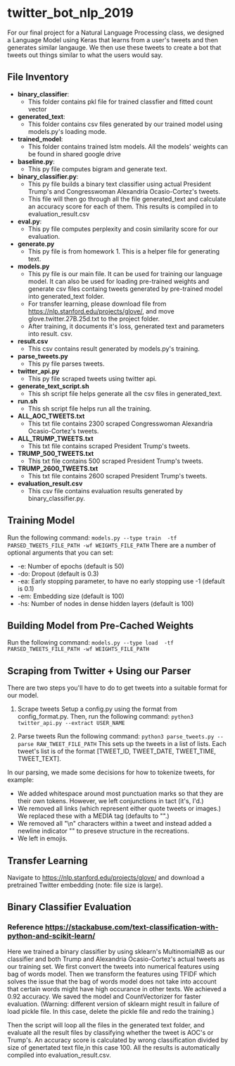# twitter_bot_nlp_2019

For our final project for a Natural Language Processing class, we designed a Language Model using Keras that learns from a user's tweets and then generates similar langauge. We then use these tweets to create a bot that tweets out things similar to what the users would say. 


## File Inventory
- **binary_classifier**:
  - This folder contains pkl file for trained classfier and fitted count vector
- **generated_text**:
  - This folder contains csv files generated by our trained model using models.py's loading mode. 
- **trained_model**:
  - This folder contains trained lstm models. All the models' weights can be found in shared google drive
- **baseline.py**:
  - This py file computes bigram and generate text.
- **binary_classifier.py**:
  - This py file builds a binary text classifier using actual President Trump's and Congresswoman Alexandria Ocasio-Cortez's tweets.
  - This file will then go through all the file generated_text and calculate an accuracy score for each of them. This results is compiled in to evaluation_result.csv
- **eval.py**:
  - This py file computes perplexity and cosin similarity score for our evaluation. 
- **generate.py**
  - This py file is from homework 1. This is a helper file for generating text.
- **models.py**
  - This py file is our main file. It can be used for training our language model. It can also be used for loading pre-trained weights and generate csv files containg tweets generated by pre-trained model into generated_text folder.
  - For transfer learning, please download file from https://nlp.stanford.edu/projects/glove/, and move glove.twitter.27B.25d.txt to the project folder.
  - After training, it documents it's loss, generated text and parameters into result. csv.
- **result.csv**
  - This csv contains result generated by models.py's training. 
- **parse_tweets.py**
  - This py file parses tweets.
- **twitter_api.py**
  - This py file scraped tweets using twitter api. 
- **generate_text_script.sh**
  - This sh script file helps generate all the csv files in generated_text. 
- **run.sh**
  - This sh script file helps run all the training. 
- **ALL_AOC_TWEETS.txt**
  - This txt file contains 2300 scraped Congresswoman Alexandria Ocasio-Cortez's tweets.
- **ALL_TRUMP_TWEETS.txt**
  - This txt file contains scraped President Trump's tweets.
- **TRUMP_500_TWEETS.txt**
  - This txt file contains 500 scraped President Trump's tweets.
- **TRUMP_2600_TWEETS.txt**
  - This txt file contains 2600 scraped President Trump's tweets.
- **evaluation_result.csv**
  - This csv file contains evaluation results generated by binary_classifier.py.


 
  

  
  
  
## Training Model
Run the following command: `models.py --type train  -tf PARSED_TWEETS_FILE_PATH -wf WEIGHTS_FILE_PATH`
There are a number of optional arguments that you can set: 
- -e: Number of epochs (default is 50)
- -do: Dropout (default is 0.3)
- -ea: Early stopping parameter, to have no early stopping use -1 (default is 0.1)
- -em: Embedding size (default is 100)
- -hs: Number of nodes in dense hidden layers (default is 100)

## Building Model from Pre-Cached Weights 
Run the following command: `models.py --type load  -tf PARSED_TWEETS_FILE_PATH -wf WEIGHTS_FILE_PATH`

## Scraping from Twitter + Using our Parser
There are two steps you'll have to do to get tweets into a suitable format for our model. 
1. Scrape tweets
Setup a config.py using the format from config_format.py. Then, run the following command: `python3 twitter_api.py --extract USER_NAME`

2. Parse tweets
Run the following command: `python3 parse_tweets.py --parse RAW_TWEET_FILE_PATH`
This sets up the tweets in a list of lists. Each tweet's list is of the format [TWEET_ID, TWEET_DATE, TWEET_TIME, TWEET_TEXT]. 

In our parsing, we made some decisions for how to tokenize tweets, for example:

- We added whitespace around most punctuation marks so that they are their own tokens. However, we left conjunctions in tact (it's, I'd.)
- We removed all links (which represent either quote tweets or images.) We replaced these with a MEDIA tag (defaults to "<MEDIA>".)
- We removed all "\n" characters within a tweet and instead added a newline indicator "<NL>" to preseve structure in the recreations. 
- We left in emojis. 


## Transfer Learning

Navigate to https://nlp.stanford.edu/projects/glove/ and download a pretrained Twitter embedding (note: file size is large).

## Binary Classifier Evaluation
### Reference https://stackabuse.com/text-classification-with-python-and-scikit-learn/
Here we trained a binary classifier by using sklearn's MultinomialNB as our classifier and both Trump and Alexandria Ocasio-Cortez's actual tweets as our training set. We first convert the tweets into numerical features using bag of words model. Then we transform the features using TFIDF which solves the issue that the bag of words model does not take into account that certain words might have high occurance in other texts. We achieved a 0.92 accuracy. We saved the model and CountVectorizer for faster evaluation. (Warning: different version of sklearn might result in failure of load pickle file. In this case, delete the pickle file and redo the training.)

Then the script will loop all the files in the generated text folder, and evaluate all the result files by classifying whether the tweet is AOC's or Trump's. An accuracy score is calculated by wrong classification divided by size of genertated text file,in this case 100. All the results is automatically compiled into evaluation_result.csv. 

